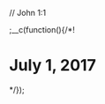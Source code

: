 
// John 1:1

;__c(function(){/*!

# July 1, 2017

<!--
* https://www.reddit.com/r/explainlikeimfive/comments/6fv5sr/eli5_according_to_the_bible_how_did_jesuss_death/
-->

<!--
* Leadership, management, ..
* you need to forget the past, forget 06-30-2017, and keep on in the future ..
-->

<!--

Leadership and Programming - Lessons learned in building enterprise systems

..

An organization that is established as an instrument or means for achieving defined objectives has been referred to as a formal organization ..

In contrast to the appointed head or chief of an administrative unit, a leader emerges within the context of the informal organization that underlies the formal structure ..

Leaders emerge from within the structure of the informal organization ..

A leader is a person who influences a group of people towards a specific result. It is not dependent on title or formal authority ..

..

In contrast to individual leadership, some organizations have adopted group leadership. In this so-called shared leadership, more than one person provides direction to the group as a whole. It is furthermore characterized by shared responsibility, cooperation and mutual influence among the team members.

..

* Myths
  * (Leadership is innate) - .. there is evidence to show that leadership also develops through hard work and careful observation ..
  * (Leadership is possessing power over others) - Although leadership is certainly a form of power, it is not demarcated by power over people – rather, it is a power with people that exists as a reciprocal relationship between a leader and his/her followers ..  individuals who seek group consent and strive to act in the best interests of others can also become effective leaders
  * (Leaders are positively influential) .. // not always 'positive'
  * (Leaders entirely control group outcomes) - .. romanticized view of leadership .. group cohesion, communication patterns among members, individual personality traits, group context, the nature or orientation of the work, as well as behavioral norms and established standards influence group functionality in varying capacities ..
  * (All groups have a designated leader) .. Groups that are primarily composed of women, are limited in size, are free from stressful decision-making, or only exist for a short period of time (student work groups; pub quiz/trivia teams) often undergo a diffusion of responsibility, where leadership tasks and roles are shared amongst members
  * (Group members resist leaders) .. most people actually prefer to be led than to be without a leader .. This "need for a leader" becomes especially strong in troubled groups that are experiencing some sort of conflict. Group members tend to be more contented and productive when they have a leader to guide them. Although individuals filling leadership roles can be a direct source of resentment for followers, most people appreciate the contributions that leaders make to their groups and consequently welcome the guidance of a leader

..

In the past, some researchers have argued that the actual influence of leaders on organizational outcomes is overrated and romanticized as a result of biased attributions about leaders (Meindl & Ehrlich, 1987). Despite these assertions, however, it is largely recognized and accepted by practitioners and researchers that leadership is important, and research supports the notion that leaders do contribute to key organizational outcomes (Day & Lord, 1988; Kaiser, Hogan, & Craig, 2008). To facilitate successful performance it is important to understand and accurately measure leadership performance.

Job performance generally refers to behavior that is expected to contribute to organizational success (Campbell, 1990). Campbell identified a number of specific types of performance dimensions; leadership was one of the dimensions that he identified. There is no consistent, overall definition of leadership performance (Yukl, 2006). Many distinct conceptualizations are often lumped together under the umbrella of leadership performance, including outcomes such as leader effectiveness, leader advancement, and leader emergence (Kaiser et al., 2008). For instance, leadership performance may be used to refer to the career success of the individual leader, performance of the group or organization, or even leader emergence. Each of these measures can be considered conceptually distinct. While these aspects may be related, they are different outcomes and their inclusion should depend on the applied or research focus.

..

Years of observation and study have indicated that one such trait or a set of traits does not make an extraordinary leader. What scholars have been able to arrive at is that leadership traits of an individual do not change from situation to situation; such traits include intelligence, assertiveness, or physical attractiveness.[85] However, each key trait may be applied to situations differently, depending on the circumstances.

.. 

Leadership

The neo-emergent leadership theory (from the Oxford school of leadership) sees leadership as created through the emergence of information by the leader or other stakeholders, not through the true actions of the leader himself.[citation needed] In other words, the reproduction of information or stories form the basis of the perception of leadership by the majority. It is well known[by whom?] that the naval hero Lord Nelson often wrote his own versions of battles he was involved in, so that when he arrived home in England he would receive a true hero's welcome.[citation needed] In modern society, the press, blogs and other sources report their own views of leaders, which may be based on reality, but may also be based on a political command, a payment, or an inherent interest of the author, media, or leader. Therefore, one can argue that the perception of all leaders is created and in fact does not reflect their true leadership qualities at all.

..

Assertiveness
The relationship between assertiveness and leadership emergence is curvilinear; individuals who are either low in assertiveness or very high in assertiveness are less likely to be identified as leaders.

Authenticity
Individuals who are more aware of their personality qualities, including their values and beliefs, and are less biased when processing self-relevant information, are more likely to be accepted as leaders. See Authentic Leadership.

Big Five personality factors
Those who emerge as leaders tend to be more (order in strength of relationship with leadership emergence): extroverted, conscientious, emotionally stable, and open to experience, although these tendencies are stronger in laboratory studies of leaderless groups. Agreeableness, the last factor of the Big Five personality traits, does not seem to play any meaningful role in leadership emergence

Birth order
Those born first in their families and only children are hypothesized to be more driven to seek leadership and control in social settings. Middle-born children tend to accept follower roles in groups, and later-borns are thought to be rebellious and creative

Character strengths
Those seeking leadership positions in a military organization had elevated scores on a number of indicators of strength of character, including honesty, hope, bravery, industry, and teamwork.

Dominance
Individuals with dominant personalities – they describe themselves as high in the desire to control their environment and influence other people, and are likely to express their opinions in a forceful way – are more likely to act as leaders in small-group situations.

Emotional intelligence
Individuals with high emotional intelligence have increased ability to understand and relate to people. They have skills in communicating and decoding emotions and they deal with others wisely and effectively. Such people communicate their ideas in more robust ways, are better able to read the politics of a situation, are less likely to lose control of their emotions, are less likely to be inappropriately angry or critical, and in consequence are more likely to emerge as leaders.

Gender identity
Masculine individuals are more likely to emerge as leaders than are feminine individuals. This trend is expected to change in the modern era as in more developed countries we have seen how women have begun to rise to leadership position in the society as they were given equal rights compared to men.

Intelligence
Individuals with higher intelligence exhibit superior judgement, higher verbal skills (both written and oral), quicker learning and acquisition of knowledge, and are more likely to emerge as leaders.[65] Correlation between IQ and leadership emergence was found to be between .25 and .30.[73] However, groups generally prefer leaders that do not exceed intelligence prowess of average member by a wide margin, as they fear that high intelligence may be translated to differences in communication, trust, interests and values

Narcissism
Individuals who take on leadership roles in turbulent situations, such as groups facing a threat or ones in which status is determined by intense competition among rivals within the group, tend to be narcissistic: arrogant, self-absorbed, hostile, and very self-confident.

Self-efficacy for leadership
Confidence in one's ability to lead is associated with increases in willingness to accept a leadership role and success in that role.

Self-monitoring
High self-monitors are more likely to emerge as the leader of a group than are low self-monitors, since they are more concerned with status-enhancement and are more likely to adapt their actions to fit the demands of the situation

Social motivation
Individuals who are both success-oriented and affiliation-oriented, as assessed by projective measures, are more active in group problem-solving settings and are more likely to be elected to positions of leadership in such groups

A leadership style is a leader's style of providing direction, implementing plans, and motivating people.

Different situations call for different leadership styles. In an emergency when there is little time to converge on an agreement and where a designated authority has significantly more experience or expertise than the rest of the team, an autocratic leadership style may be most effective; however, in a highly motivated and aligned team with a homogeneous level of expertise, a more democratic or Laissez-faire style may be more effective

Laissez-faire or Free-rein
In Laissez-faire or free-rein leadership, decision-making is passed on to the sub-ordinates. The sub-ordinates are given complete right and power to make decisions to establish goals and work out the problems or hurdles.

Task-oriented leadership is a style in which the leader is focused on the tasks that need to be performed in order to meet a certain production goal. Task-oriented leaders are generally more concerned with producing a step-by-step solution for given problem or goal, strictly making sure these deadlines are met, results and reaching target outcomes.

Relationship-oriented leadership is a contrasting style in which the leader is more focused on the relationships amongst the group and is generally more concerned with the overall well-being and satisfaction of group members.[83] Relationship-oriented leaders emphasize communication within the group, show trust and confidence in group members, and show appreciation for work done.

Task-oriented leaders are typically less concerned with the idea of catering to group members, and more concerned with acquiring a certain solution to meet a production goal. For this reason, they typically are able to make sure that deadlines are met, yet their group members' well-being may suffer. Relationship-oriented leaders are focused on developing the team and the relationships in it. The positives to having this kind of environment are that team members are more motivated and have support. However, the emphasis on relations as opposed to getting a job done might make productivity suffer.

..

In the past, some researchers have argued that the actual influence of leaders on organizational outcomes is overrated and romanticized as a result of biased attributions about leaders (Meindl & Ehrlich, 1987). Despite these assertions, however, it is largely recognized and accepted by practitioners and researchers that leadership is important, and research supports the notion that leaders do contribute to key organizational outcomes (Day & Lord, 1988; Kaiser, Hogan, & Craig, 2008). To facilitate successful performance it is important to understand and accurately measure leadership performance.

Job performance generally refers to behavior that is expected to contribute to organizational success (Campbell, 1990). Campbell identified a number of specific types of performance dimensions; leadership was one of the dimensions that he identified. There is no consistent, overall definition of leadership performance (Yukl, 2006). Many distinct conceptualizations are often lumped together under the umbrella of leadership performance, including outcomes such as leader effectiveness, leader advancement, and leader emergence (Kaiser et al., 2008). For instance, leadership performance may be used to refer to the career success of the individual leader, performance of the group or organization, or even leader emergence. Each of these measures can be considered conceptually distinct. While these aspects may be related, they are different outcomes and their inclusion should depend on the applied or research focus.

A toxic leader is someone who has responsibility over a group of people or an organization, and who abuses the leader–follower relationship by leaving the group or organization in a worse-off condition than when he/she joined it.

---

* https://en.wikipedia.org/wiki/Benevolent_dictator_for_life
* https://en.wikipedia.org/wiki/Supreme_leader
* https://en.wikipedia.org/wiki/Strongman_(politics)
* 

-->

[//]: # (@~|words/july-1-2017|~@)

*/});
